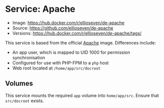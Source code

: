 # Service: Apache

- Image: https://hub.docker.com/r/ellioseven/de-apache
- Source: https://github.com/ellioseven/de-apache
- Versions: https://hub.docker.com/r/ellioseven/de-apache/tags/

This service is based from the official [Apache](https://hub.docker.com/_/httpd/)
image. Differences include:

- An app user, which is mapped to UID 1000 for permission synchronisation
- Configured for use with PHP-FPM to a `php` host
- Web root located at `/home/app/src/docroot`

## Volumes

This service mounts the required `app` volume into `home/app/src`. Ensure that
`src/docroot` exists.
